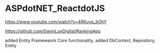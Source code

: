 # ASPdotNET_ReactdotJS

https://www.youtube.com/watch?v=4RKuyp_bOhY

https://github.com/GavinLonDigital/RankingApp

added Entity Framewaork Core functionality, added DbContext, Repository, Entity
